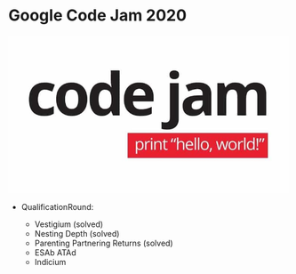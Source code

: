 # Google Code Jam 2020

<img src="https://github.com/rafaelfigueredog/CodeJam/blob/master/pictures/codeJam.jpg" scale=0.5/>

* QualificationRound:

    - Vestigium (solved)
    - Nesting Depth (solved)
    - Parenting Partnering Returns (solved)
    - ESAb ATAd
    - Indicium
